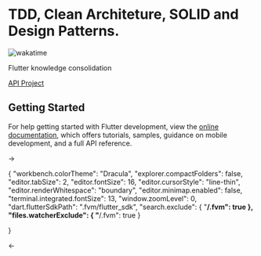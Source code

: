 # TDD, Clean Architeture, SOLID and Design Patterns.

![wakatime](https://wakatime.com/badge/user/6ee6eb5e-5e1e-4472-8f69-a5496b25fd3c/project/b4015e42-11ec-4258-b296-f6ac5ca7cbcb.svg)

Flutter knowledge consolidation

[API Project](https://fordevs.herokuapp.com/api-docs/#/Enquete)

## Getting Started

For help getting started with Flutter development, view the
[online documentation](https://docs.flutter.dev/), which offers tutorials,
samples, guidance on mobile development, and a full API reference.


->  

{
    "workbench.colorTheme": "Dracula",
    "explorer.compactFolders": false,
    "editor.tabSize": 2,
    "editor.fontSize": 16,
    "editor.cursorStyle": "line-thin",
    "editor.renderWhitespace": "boundary",
    "editor.minimap.enabled": false,
    "terminal.integrated.fontSize": 13,
    "window.zoomLevel": 0,
        "dart.flutterSdkPath": ".fvm/flutter_sdk",
        "search.exclude": {
          "**/.fvm": true
        },
        "files.watcherExclude": {
          "**/.fvm": true
        }

}


<-
